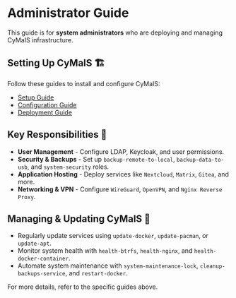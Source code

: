 # Administrator Guide

This guide is for **system administrators** who are deploying and managing CyMaIS infrastructure.

## Setting Up CyMaIS 🏗️
Follow these guides to install and configure CyMaIS:
- [Setup Guide](SETUP_GUIDE.md)
- [Configuration Guide](CONFIGURATION.md)
- [Deployment Guide](DEPLOY.md)

## Key Responsibilities 🔧
- **User Management** - Configure LDAP, Keycloak, and user permissions.
- **Security & Backups** - Set up `backup-remote-to-local`, `backup-data-to-usb`, and `system-security` roles.
- **Application Hosting** - Deploy services like `Nextcloud`, `Matrix`, `Gitea`, and more.
- **Networking & VPN** - Configure `WireGuard`, `OpenVPN`, and `Nginx Reverse Proxy`.

## Managing & Updating CyMaIS 🔄
- Regularly update services using `update-docker`, `update-pacman`, or `update-apt`.
- Monitor system health with `health-btrfs`, `health-nginx`, and `health-docker-container`.
- Automate system maintenance with `system-maintenance-lock`, `cleanup-backups-service`, and `restart-docker`.

For more details, refer to the specific guides above.
